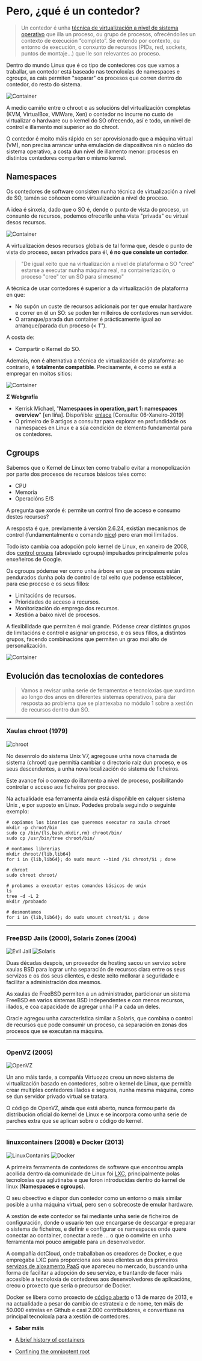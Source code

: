 # Pero, ¿qué é un contedor?

> Un contedor é unha [técnica de virtualización a nivel de sistema operativo](http://en.wikipedia.org/wiki/Operating-system-level_virtualization) que illa un proceso, ou grupo de procesos, ofrecéndolles un contexto de execución “completo”. Se entendo por contexto, ou entorno de execución, o conxunto de recursos (PIDs, red, sockets, puntos de montaje…) que lle son relevantes ao proceso.

Dentro do mundo Linux que é co tipo de contedores cos que vamos a traballar, un contedor está baseado nas tecnoloxías de namespaces e cgroups, as cais permiten  "separar" os procesos que corren dentro do contedor, do resto do sistema.

![Container](./../_media/01/contedor.png)

A medio camiño entre o chroot e as solucións del virtualización completas (KVM, VirtualBox, VMWare, Xen) o contedor no incurre no custo de virtualizar o hardware ou o kernel do SO ofrecendo, así e todo, un nivel de control e illamento moi superior ao do chroot.

O contedor é moito máis rápido en ser aprovisionado que a máquina virtual (VM), non precisa arrancar unha emulación de dispositivos nin o núcleo do sistema operativo, a costa dun nivel de illamento menor: procesos en distintos contedores comparten o mismo kernel.
## Namespaces

Os contedores de software consisten nunha técnica de virtualización a nivel de SO, tamén se coñocen como virtualización a nivel de proceso.

A idea é sinxela, dado que o SO é, dende o punto de vista do proceso, un conxunto de recursos, podemos ofrecerlle unha vista "privada" ou virtual desos recursos.

![Container](./../_media/01/contedor1.png)

A virtualización desos recursos globais de tal forma que, desde o punto de vista do proceso, sexan privados para él, **é no que consiste un contedor**.

> "De igual xeito que na virtualización a nivel de plataforma o SO "cree" estarse a executar nunha máquina real, na  containerización, o proceso "cree" ter un SO para sí mesmo"

A técnica de usar contedores é superior a da virtualización de plataforma en que:

- No supón un custe de recursos adicionais por ter que emular hardware e correr en él un SO: se poden ter milleiros de contedores nun servidor.
- O arranque/parada dun container é prácticamente igual ao arranque/parada dun proceso (< 1'').

A costa de:

- Compartir o Kernel do SO.

Ademais, non é alternativa a técnica de virtualización de plataforma: ao contrario, é **totalmente compatible**. Precisamente, é como se está a empregar en moitos sitios:

![Container](./../_media/01/contedor2.png)

**Σ Webgrafía**
- Kerrisk Michael, "**Namespaces in operation, part 1: namespaces overview**" [en liña]. Dispoñible: [enlace](https://lwn.net/Articles/531114/) [Consulta: 06-Xaneiro-2019]
 - O primeiro de 9 artigos a consultar para explorar en profundidade os namespaces en Linux e a súa condición de elemento fundamental para os contedores. 
 ## Cgroups

Sabemos que o Kernel de Linux ten como traballo evitar a monopolización por parte dos procesos de recursos básicos tales como:

- CPU
- Memoria
- Operacións E/S

A pregunta que xorde é: permite un control fino de acceso e consumo destes recursos?

A resposta é que, previamente á versión 2.6.24, existían mecanismos de control (fundamentalmente o comando [nice](https://linux.die.net/man/1/nice)) pero eran moi limitados.

Todo isto cambia coa adopción polo kernel de Linux, en xaneiro de 2008, dos [control groups](https://wiki.archlinux.org/index.php/cgroups) (abreviado cgroups) impulsados principalmente polos enxeñeiros de Google.

Os cgroups pódense ver como unha árbore en que os procesos están pendurados dunha pola de control de tal xeito que podense establecer, para ese proceso e os seus fillos:

- Limitacións de recursos.
- Prioridades de acceso a recursos.
- Monitorización do emprego dos recursos.
- Xestión a baixo nivel de procesos.

A flexibilidade que permiten é moi grande. Pódense crear distintos grupos de limitacións e control e asignar un proceso, e os seus fillos, a distintos grupos, facendo combinacións que permiten un grao moi alto de personalización.

![Container](./../_media/01/contedor3.png)
## Evolución das tecnoloxías de contedores

> Vamos a revisar unha serie de ferramentas e tecnoloxías que xurdiron ao longo dos anos en diferentes sistemas operativos, para dar resposta ao problema que se plantexaba no módulo 1 sobre a xestión de recursos dentro dun SO.

---
### **Xaulas chroot (1979)**

![chroot](./../_media/01/chroot.png)

No desenrolo do sistema Unix V7, agregouse unha nova chamada de sistema (chroot) que permitía cambiar o directorio raíz dun proceso, e os seus descendentes, a unha nova localización do sistema de ficheiros.

Este avance foi o comezo do illamento a nivel de proceso, posibilitando controlar o acceso aos ficheiros por proceso. 

Na actualidade esa ferramenta aínda está dispoñible en calquer sistema Unix , e por suposto en Linux. Podedes probala seguindo o seguinte exemplo:

```shell
# copiamos los binarios que queremos executar na xaula chroot
mkdir -p chroot/bin
sudo cp /bin/{ls,bash,mkdir,rm} chroot/bin/
sudo cp /usr/bin/tree chroot/bin/
```

```shell
# montamos librerias
mkdir chroot/{lib,lib64}
for i in {lib,lib64}; do sudo mount --bind /$i chroot/$i ; done
```

```shell
# chroot
sudo chroot chroot/
```

```shell
# probamos a executar estos comandos básicos de unix
ls
tree -d -L 2
mkdir /probando
```

```shell
# desmontamos
for i in {lib,lib64}; do sudo umount chroot/$i ; done
```

---

### **FreeBSD Jails (2000), Solaris Zones (2004)**

![Evil Jail](./../_media/01/evil_jail.png)
![Solaris](./../_media/01/solaris.png)

Duas décadas despois, un proveedor de hosting sacou un servizo sobre xaulas BSD para lograr unha separación de recursos clara entre os seus servizos e os dos seus clientes, e deste xeito mellorar a seguridade e facilitar a administración dos mesmos.

As xaulas de FreeBSD permiten a un administrador, particionar un sistema FreeBSD en varios sistemas BSD independentes e con menos recursos, illados, e coa capacidade de agregar unha IP a cada un deles.

Oracle agregou unha característica similar a Solaris, que combina o control de recursos que pode consumir un proceso, ca separación en zonas dos procesos que se executan na máquina.

---

### **OpenVZ (2005)**

![OpenVZ](./../_media/01/opevz.png)

Un ano máis tarde, a compañía Virtuozzo creou un novo sistema de virtualización basado en contedores, sobre o kernel de Linux, que permitía crear multiples contedores illados e seguros, nunha mesma máquina, como se dun servidor privado virtual se tratara.

O código de OpenVZ, aínda que está aberto, nunca formou parte da distribución oficial do kernel de Linux e se incorpora como unha serie de parches extra que se aplican sobre o código do kernel.

---

### **linuxcontainers (2008) e Docker (2013)**

![LinuxContanirs](./../_media/01/linuxcontainers.png)
![Docker](./../_media/01/docker_logo.png)

A primeira ferramenta de contedores de software que encontrou ampla acollida dentro da comunidade de Linux foi [LXC](https://linuxcontainers.org/), principalmente polas tecnoloxías que aglutinaba e que foron introducidas dentro do kernel de linux (**Namespaces e cgroups**).

O seu obxectivo e dispor dun contedor como un entorno o máis similar posible a unha máquina virtual, pero sen o sobrecoste de emular hardware.

A xestión de este contedor se fai mediante unha serie de ficheiros de configuración, donde o usuario ten que encargarse de descargar e preparar o sistema de ficheiros, e definir e configurar os namespaces onde quere conectar ao container, conectar a rede ... o que o convirte en unha ferramenta moi pouco amigable para un desenvolvedor.

A compañía dotCloud, onde traballaban os creadores de Docker, e que empregaba LXC para proporciona aos seus clientes un dos primeiros [servizos de aloxamento PaaS](https://azure.microsoft.com/es-es/overview/what-is-paas/) que apareceu no mercado, buscando unha forma de facilitar a adopción do seu servizo, e trantando de facer máis accesible a tecnoloxía de contedores aos desenvolvedores de aplicacións, creou o proxecto que sería o precursor de Docker.

Docker se libera como proxecto de [código aberto](https://github.com/moby/moby) o 13 de marzo de 2013, e na actualidade a pesar do cambio de estratexia e de nome, ten máis de 50.000 estrelas en Github e casi 2.000 contribuidores, e convertiuse na principal tecnoloxía para a xestión de contedores.

* **Saber máis**

 - [A brief history of containers](https://blog.aquasec.com/a-brief-history-of-containers-from-1970s-chroot-to-docker-2016)

 - [Confining the omnipotent root](http://phk.freebsd.dk/pubs/sane2000-jail.pdf)
